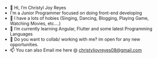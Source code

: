- 👋 Hi, I’m Christyl Joy Reyes
-    I'm a Junior Programmer focused on doing front-end developing
- 👀 I have a lots of hobies (Singing, Dancing, Blogging, Playing Game, Watching Movies, etc....)
- 🌱 I’m currently learning Angular, Flutter and some latest Programming Languages
- 💞️ Do you want to collab/ working with me? im open for any new opportunities.
- 📫 You can also Email me here @ christyljoyreyes08@gmail.com

<!---
christyljoyreyes/christyljoyreyes is a ✨ special ✨ repository because its `README.md` (this file) appears on your GitHub profile.
You can click the Preview link to take a look at your changes.
--->
